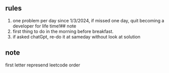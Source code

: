 ## rules
1. one problem per day since 1/3/2024, if missed one day, quit becoming a developer for life time!## note
2. first thing to do in the morning before breakfast. 
3. if asked chatGpt, re-do it at sameday without look at solution

## note 
first letter represend leetcode order